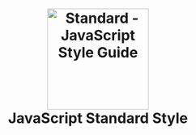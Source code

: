 <h1 align="center">
  <a href="https://standardjs.com"><img src="https://cdn.jsdelivr.net/npm/package@version/file" alt="Standard - JavaScript Style Guide" width="200"></a>
  <br>
  JavaScript Standard Style
  <br>
  <br>
</h1>
